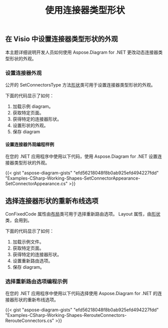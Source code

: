 ﻿---
title: 使用连接器类型形状
type: docs
weight: 70
url: /zh/net/working-with-connector-type-shape/
description: 本节介绍如何使用 Aspose.Diagram 设置连接器外观。
---
## **在 Visio 中设置连接器类型形状的外观**
本主题详细说明开发人员如何使用 Aspose.Diagram for .NET 更改动态连接器类型形状的外观。
### **设置连接器外观**
公开的 SetConnectorsType 方法[形状](http://www.aspose.com/api/net/diagram/aspose.diagram/shape)类可用于设置连接器类型形状的外观。

下面的代码显示了如何：

1. 加载示例 diagram。
1. 获取特定页面。
1. 获得特定的连接器形状。
1. 设置形状的外观。
1. 保存 diagram
#### **设置连接器外观编程样例**
在您的 .NET 应用程序中使用以下代码，使用 Aspose.Diagram for .NET 设置连接器类型形状的外观。

{{< gist "aspose-diagram-gists" "efd56218048f8b0ab925efd494227fdd" "Examples-CSharp-Working-Shapes-SetConnectorAppearance-SetConnectorAppearance.cs" >}}
## **选择连接器形状的重新布线选项**
ConFixedCode 属性由[布局](http://www.aspose.com/api/net/diagram/aspose.diagram/layout)类可用于选择重新路由选项。 Layout 属性，由[形状](http://www.aspose.com/api/net/diagram/aspose.diagram/shape)类，会用到。

下面的代码显示了如何：

1. 加载示例文件。
1. 获取特定页面。
1. 获得特定的连接器形状。
1. 设置重新路由选项。
1. 保存 diagram。
### **选择重新路由选项编程示例**
在您的 .NET 应用程序中使用以下代码选择使用 Aspose.Diagram for .NET 的连接器形状的重新布线选项。

{{< gist "aspose-diagram-gists" "efd56218048f8b0ab925efd494227fdd" "Examples-CSharp-Working-Shapes-RerouteConnectors-RerouteConnectors.cs" >}}
